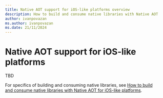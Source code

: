 ```yaml
---
title: Native AOT support for iOS-like platforms overview
description: How to build and consume native libraries with Native AOT for iOS-like platforms
author: ivanpovazan
ms.author: ivanpovazan
ms.date: 21/11/2024
---
```


# Native AOT support for iOS-like platforms

TBD

For specifics of building and consuming native libraries, see [How to build and consume native libraries with Native AOT for iOS-like platforms](./ios-like-native-libraries-with-nativeaot.md).
